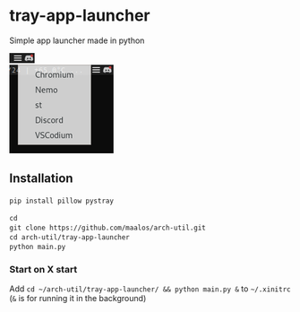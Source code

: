 # tray-app-launcher
Simple app launcher made in python

![image](tray-app-launcher.png)  
![image](tray-app-launcher2.png)

## Installation
`pip install pillow pystray`

`cd`  
`git clone https://github.com/maalos/arch-util.git`  
`cd arch-util/tray-app-launcher`  
`python main.py`  

### Start on X start
Add `cd ~/arch-util/tray-app-launcher/ && python main.py &` to `~/.xinitrc` (`&` is for running it in the background)
